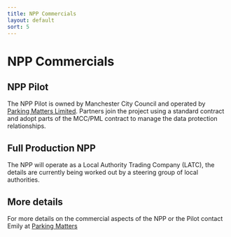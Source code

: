 ```yaml
---
title: NPP Commercials
layout: default
sort: 5
---
```

# NPP Commercials
## NPP Pilot
The NPP Pilot is owned by Manchester City Council and operated by [Parking Matters Limited](https://parkingmatters.com). Partners join the project using a standard contract and adopt parts of the MCC/PML contract to manage the data protection relationships.  

## Full Production NPP 
The NPP will operate as a Local Authority Trading Company (LATC), the details are currently being worked out by a steering group of local authorities.

## More details
For more details on the commercial aspects of the NPP or the Pilot contact Emily at [Parking Matters](mailto:emily@parkingmatters.com)
